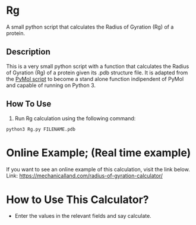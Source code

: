 # Rg
A small python script that calculates the Radius of Gyration (Rg) of a protein.

## Description
This is a very small python script with a function that calculates the Radius of Gyration (Rg) of a protein given its .pdb structure file. It is adapted from the [PyMol script](https://pymolwiki.org/index.php/Radius_of_gyration) to become a stand alone function indipendent of PyMol and capable of running on Python 3.

## How To Use
1. Run Rg calculation using the following command:

`python3 Rg.py FILENAME.pdb`

# Online Example; (Real time example)

If you want to see an online example of this calculation, visit the link below.
Link: https://mechanicalland.com/radius-of-gyration-calculator/

# How to Use This Calculator?

- Enter the values in the relevant fields and say calculate.
